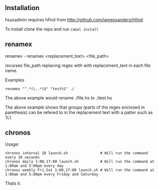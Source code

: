 Installation
------------

hsysadmin requires hfind from http://github.com/jamessanders/hfind

To install clone the repo and run `cabal install`

renamex
-------

renamex - renamex <regex> <replacement_text> <file_path>

recurses file_path replacing regex with with replacement_text in each file name.

Examples

    renamex "^.*(\..*)$" "test%1" ./

The above example would rename ./file.hs to ./test.hs

The above example shows that groups (parts of the regex enclosed in parethesis) can be refered to in the replacement text with a patter such as %1.


chronos
-------

Usage:

    chronos interval 10 launch.sh               # Will run the command every 10 seconds
    chronos daily 1:00,17:00 launch.sh          # Will run the command at 1:00am and 5:00pm every day
    chronos weekly Fri,Sat 1:00,17:00 launch.sh # Will run the command at 1:00am and 5:00pm every Friday and Saturday

Thats it.